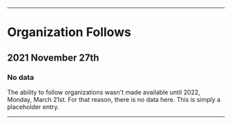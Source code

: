 
***

# Organization Follows

## 2021 November 27th

### No data

The ability to follow organizations wasn't made available until 2022, Monday, March 21st. For that reason, there is no data here. This is simply a placeholder entry.

***
